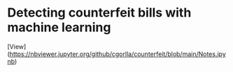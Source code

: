 # Detecting counterfeit bills with machine learning
[View] (https://nbviewer.jupyter.org/github/cgorlla/counterfeit/blob/main/Notes.ipynb)
